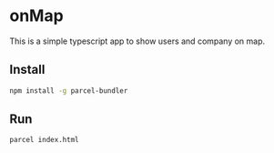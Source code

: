 # onMap
This is a simple typescript app to show users and company on map.

## Install

```bash
npm install -g parcel-bundler
```

## Run 

```bash
parcel index.html
```
